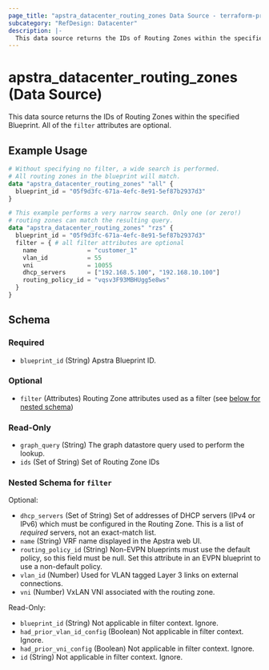 ```yaml
---
page_title: "apstra_datacenter_routing_zones Data Source - terraform-provider-apstra"
subcategory: "RefDesign: Datacenter"
description: |-
  This data source returns the IDs of Routing Zones within the specified Blueprint. All of the filter attributes are optional.
---
```


# apstra_datacenter_routing_zones (Data Source)

This data source returns the IDs of Routing Zones within the specified Blueprint. All of the `filter` attributes are optional.


## Example Usage

```terraform
# Without specifying no filter, a wide search is performed.
# All routing zones in the blueprint will match.
data "apstra_datacenter_routing_zones" "all" {
  blueprint_id = "05f9d3fc-671a-4efc-8e91-5ef87b2937d3"
}

# This example performs a very narrow search. Only one (or zero!)
# routing zones can match the resulting query.
data "apstra_datacenter_routing_zones" "rzs" {
  blueprint_id = "05f9d3fc-671a-4efc-8e91-5ef87b2937d3"
  filter = { # all filter attributes are optional
    name              = "customer_1"
    vlan_id           = 55
    vni               = 10055
    dhcp_servers      = ["192.168.5.100", "192.168.10.100"]
    routing_policy_id = "vqsv3F93MBHUgg5e8ws"
  }
}
```

<!-- schema generated by tfplugindocs -->
## Schema

### Required

- `blueprint_id` (String) Apstra Blueprint ID.

### Optional

- `filter` (Attributes) Routing Zone attributes used as a filter (see [below for nested schema](#nestedatt--filter))

### Read-Only

- `graph_query` (String) The graph datastore query used to perform the lookup.
- `ids` (Set of String) Set of Routing Zone IDs

<a id="nestedatt--filter"></a>
### Nested Schema for `filter`

Optional:

- `dhcp_servers` (Set of String) Set of addresses of DHCP servers (IPv4 or IPv6) which must be configured in the Routing Zone. This is a list of *required* servers, not an exact-match list.
- `name` (String) VRF name displayed in the Apstra web UI.
- `routing_policy_id` (String) Non-EVPN blueprints must use the default policy, so this field must be null. Set this attribute in an EVPN blueprint to use a non-default policy.
- `vlan_id` (Number) Used for VLAN tagged Layer 3 links on external connections.
- `vni` (Number) VxLAN VNI associated with the routing zone.

Read-Only:

- `blueprint_id` (String) Not applicable in filter context. Ignore.
- `had_prior_vlan_id_config` (Boolean) Not applicable in filter context. Ignore.
- `had_prior_vni_config` (Boolean) Not applicable in filter context. Ignore.
- `id` (String) Not applicable in filter context. Ignore.
